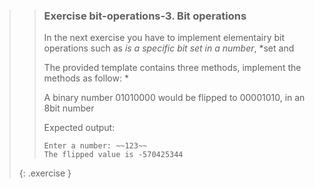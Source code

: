 >> ### Exercise bit-operations-3. Bit operations
>>
>> In the next exercise you have to implement elementairy bit operations such as *is a specific bit set in a number*, *set and 
>>
>> The provided template contains three methods, implement the methods as follow:
>> * 
>>
>> A binary number 01010000 would be flipped to 00001010, in an 8bit number
>>
>> Expected output:
>>
>>```output
>> Enter a number: ~~123~~
>> The flipped value is -570425344
>>```
>>
>{: .exercise }